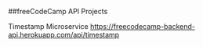 ##freeCodeCamp API Projects

Timestamp Microservice
https://freecodecamp-backend-api.herokuapp.com/api/timestamp
